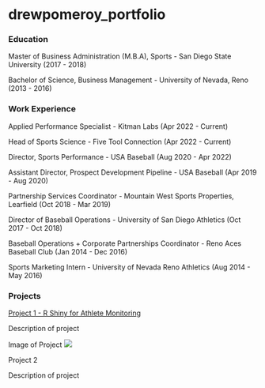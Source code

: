 # drewpomeroy_portfolio

### Education
Master of Business Administration (M.B.A), Sports - San Diego State University (2017 - 2018)

Bachelor of Science, Business Management - University of Nevada, Reno (2013 - 2016)

### Work Experience
Applied Performance Specialist - Kitman Labs (Apr 2022 - Current)

Head of Sports Science - Five Tool Connection (Apr 2022 - Current)

Director, Sports Performance - USA Baseball (Aug 2020 - Apr 2022)

Assistant Director, Prospect Development Pipeline - USA Baseball (Apr 2019 - Aug 2020)

Partnership Services Coordinator - Mountain West Sports Properties, Learfield (Oct 2018 - Mar 2019)

Director of Baseball Operations - University of San Diego Athletics (Oct 2017 - Oct 2018)

Baseball Operations + Corporate Partnerships Coordinator - Reno Aces Baseball Club (Jan 2014 - Dec 2016)

Sports Marketing Intern - University of Nevada Reno Athletics (Aug 2014 - May 2016)

### Projects
[Project 1 - R Shiny for Athlete Monitoring](https://github.com/dpom93/RShiny_for_athlete_monitoring/tree/main?tab=readme-ov-file)

Description of project

Image of Project
![](images/...)


Project 2

Description of project
